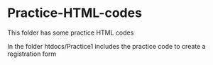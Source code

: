 # Practice-HTML-codes

This folder has some practice HTML codes

In the folder htdocs/Practice1 includes the practice code to create a registration form
